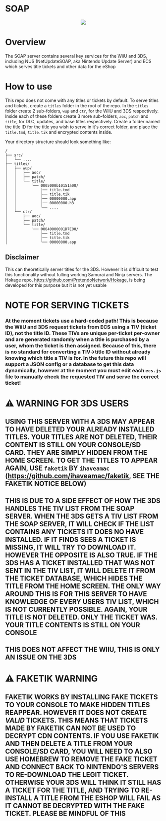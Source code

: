 # SOAP

<p align="center">
    <a href="https://discord.gg/DThgbba" target="_blank">
        <img src="https://discordapp.com/api/guilds/408718485913468928/widget.png?style=banner3">
    </a>
</p>

# Overview
The SOAP server contains several key services for the WiiU and 3DS, including NUS (NetUpdateSOAP, aka Nintendo Update Server) and ECS which serves title tickets and other data for the eShop

# How to use
This repo does not come with any titles or tickets by default. To serve titles and tickets, create a `titles` folder in the root of the repo. In the `titles` folder create 2 sub-folders, `wup` and `ctr`, for the WiiU and 3DS respectively. Inside each of these folders create 3 more sub-folders, `aoc`, `patch` and `title`, for DLC, updates, and base titles respectively. Create a folder named the title ID for the title you wish to serve in it's correct folder, and place the `title.tmd`, `title.tik` and encrypted contents inside.

Your directory structure should look something like:

```
/
├── src/
│   └── ....
├── titles/
│   ├── wup/
│   │   ├── aoc/
│   │   ├── patch/
│   │   └── title/
│   │       └── 0005000b10151a00/
│   │           ├── title.tmd
│   │           ├── title.tik
│   │           ├── 00000000.app
│   │           ├── 00000000.h3
│   │           └── ....
│   └── ctr/
│       ├── aoc/
│       ├── patch/
│       └── title/
│           └── 00040000001D7E00/
│               ├── title.tmd
│               ├── title.tik
│               └── 00000000.app
```

## Disclaimer
This can theoretically server titles for the 3DS. However it is difficult to test this functionality without fulling working Samurai and Ninja servers. The Hokage repo, https://github.com/PretendoNetwork/Hokage, is being developed for this purpose but it is not yet usable

# NOTE FOR SERVING TICKETS
### At the moment tickets use a hard-coded path! This is because the WiiU and 3DS request tickets from ECS using a TIV (ticket ID), not the title ID. These TIVs are unique per-ticket per-owner and are generated randomly when a title is purchased by a user, whom the ticket is then assigned. Because of this, there is no standard for converting a TIV->title ID without already knowing which title a TIV is for. In the future this repo will support a JSON config or a database to get this data dynamically, however at the moment you must edit each `ecs.js` file to manually check the requested TIV and serve the correct ticket!

# :warning: WARNING FOR 3DS USERS
## USING THIS SERVER WITH A 3DS MAY APPEAR TO HAVE DELETED YOUR ALREADY INSTALLED TITLES. YOUR TITLES ARE NOT DELETED, THEIR CONTENT IS STILL ON YOUR CONSOLE/SD CARD. THEY ARE SIMPLY HIDDEN FROM THE HOME SCREEN. TO GET THE TITLES TO APPEAR AGAIN, USE `faketik` BY `ihaveamac` (https://github.com/ihaveamac/faketik, SEE THE FAKETIK NOTICE BELOW)

## THIS IS  DUE TO A SIDE EFFECT OF HOW THE 3DS HANDLES THE TIV LIST FROM THE SOAP SERVER. WHEN THE 3DS GETS A TIV LIST FROM THE SOAP SERVER, IT WILL CHECK IF THE LIST CONTAINS ANY TICKETS IT DOES NO HAVE INSTALLED. IF IT FINDS SEES A TICKET IS MISSING, IT WILL TRY TO DOWNLOAD IT. HOWEVER THE OPPOSITE IS ALSO TRUE. IF THE 3DS HAS A TICKET INSTALLED THAT WAS NOT SENT IN THE TIV LIST, IT WILL DELETE IT FROM THE TICKET DATABASE, WHICH HIDES THE TITLE FROM THE HOME SCREEN. THE ONLY WAY AROUND THIS IS FOR THIS SERVER TO HAVE KNOWLEDGE OF EVERY USERS TIV LIST, WHICH IS NOT CURRENTLY POSSIBLE. AGAIN, YOUR TITLE IS NOT DELETED. ONLY THE TICKET WAS. YOUR TITLE CONTENTS IS STILL ON YOUR CONSOLE

## THIS DOES NOT AFFECT THE WIIU, THIS IS ONLY AN ISSUE ON THE 3DS

# :warning: FAKETIK WARNING
## FAKETIK WORKS BY INSTALLING FAKE TICKETS TO YOUR CONSOLE TO MAKE HIDDEN TITLES REAPPEAR. HOWEVER IT DOES NOT CREATE _VALID_ TICKETS. THIS MEANS THAT TICKETS MADE BY FAKETIK CAN **NOT** BE USED TO DECRYPT CDN CONTENTS. IF YOU USE FAKETIK AND THEN DELETE A TITLE FROM YOUR CONSOLE/SD CARD, YOU WILL NEED TO ALSO USE HOMEBREW TO REMOVE THE FAKE TICKET AND CONNECT BACK TO NINTENDO'S SERVERS TO RE-DOWNLOAD THE LEGIT TICKET. OTHERWISE YOUR 3DS WILL THINK IT STILL HAS A TICKET FOR THE TITLE, AND TRYING TO RE-INSTALL A TITLE FROM THE ESHOP WILL FAIL AS IT CANNOT BE DECRYPTED WITH THE FAKE TICKET. PLEASE BE MINDFUL OF THIS